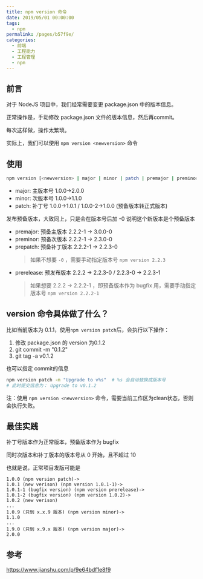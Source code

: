 ```yaml
---
title: npm version 命令
date: 2019/05/01 00:00:00
tags: 
  - npm
permalink: /pages/b57f9e/
categories: 
  - 前端
  - 工程能力
  - 工程管理
  - npm
---
```


## 前言

对于 NodeJS 项目中，我们经常需要变更 package.json 中的版本信息。

正常操作是，手动修改 package.json 文件的版本信息，然后再commit。

每次这样做，操作太繁琐。

实际上，我们可以使用 `npm version <newversion>` 命令

<!-- more -->

## 使用

```bash
npm version [<newversion> | major | minor | patch | premajor | preminor | prepatch | prerelease | from-git]
```
- major: 主版本号 1.0.0->2.0.0
- minor: 次版本号 1.0.0->1.1.0
- patch: 补丁号 1.0.0->1.0.1 / 1.0.0-2->1.0.0 (预备版本转正式版本)

发布预备版本，大致同上，只是会在版本号后加 -0 说明这个新版本是个预备版本

- premajor: 预备主版本 2.2.2-1 -> 3.0.0-0
- preminor: 预备次版本 2.2.2-1 -> 2.3.0-0
- prepatch: 预备补丁版本 2.2.2-1 -> 2.2.3-0
  > 如果不想要 `-0` ，需要手动指定版本号 `npm version 2.2.3`
- prerelease: 预发布版本 2.2.2 -> 2.2.3-0 / 2.2.3-0 -> 2.2.3-1
  > 如果想要 2.2.2 -> 2.2.2-1 ，即预备版本作为 bugfix 用，需要手动指定版本号 `npm version 2.2.2-1`
## version 命令具体做了什么？

比如当前版本为 0.1.1，使用`npm version patch`后，会执行以下操作：

1. 修改 package.json 的 version 为0.1.2
2. git commit -m "0.1.2"
3. git tag -a v0.1.2

也可以指定 commit的信息
```bash
npm version patch -m "Upgrade to v%s"  # %s 会自动替换成版本号
# 此时提交信息为： Upgrade to v0.1.2
```

注：使用 `npm version <newversion>` 命令，需要当前工作区为clean状态，否则会执行失败。

## 最佳实践

补丁号版本作为正常版本，预备版本作为 bugfix 

同时次版本和补丁版本的版本号从 0 开始，且不超过 10

也就是说，正常项目发版可能是
```
1.0.0 (npm version patch)->
1.0.1 (new verison) (npm version 1.0.1-1)->
1.0.1-1 (bugfix version) (npm version prerelease)->
1.0.1-2 (bugfix version) (npm version 1.0.2)->
1.0.2 (new verison)
...
1.0.9 (只到 x.x.9 版本) (npm version minor)->
1.1.0 
...
1.9.0 (只到 x.9.x 版本) (npm version major)->
2.0.0
```

## 参考

https://www.jianshu.com/p/9e64bdf1e8f9
